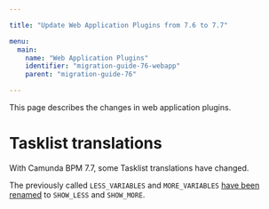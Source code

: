 ```yaml
---

title: "Update Web Application Plugins from 7.6 to 7.7"

menu:
  main:
    name: "Web Application Plugins"
    identifier: "migration-guide-76-webapp"
    parent: "migration-guide-76"

---
```


This page describes the changes in web application plugins.

# Tasklist translations

With Camunda BPM 7.7, some Tasklist translations have changed.

The previously called `LESS_VARIABLES` and `MORE_VARIABLES` [have been renamed](https://github.com/camunda/camunda-tasklist-translations/commit/56445f8c4439d7c580e7a8bdfcdad1982169e1bb) to `SHOW_LESS` and `SHOW_MORE`.